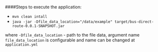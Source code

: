 ####Steps to execute the application:
- `mvn clean intall`
- `java -jar -Dfile_data_location="/data/example" target/bus-direct-route-0.0.1-SNAPSHOT.jar`

where `-Dfile_data_location` - path to the file data, 
argument name `file_data_location` is configurable and name can be changed at `application.yml`